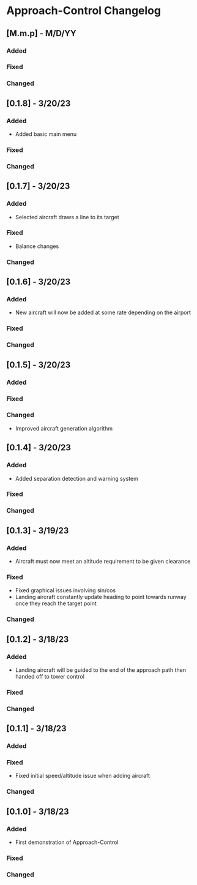 # Approach-Control Changelog


## [M.m.p] - M/D/YY
### Added
### Fixed
### Changed

## [0.1.8] - 3/20/23
### Added
* Added basic main menu
### Fixed
### Changed

## [0.1.7] - 3/20/23
### Added
* Selected aircraft draws a line to its target
### Fixed
* Balance changes
### Changed

## [0.1.6] - 3/20/23
### Added
* New aircraft will now be added at some rate depending on the airport
### Fixed
### Changed

## [0.1.5] - 3/20/23
### Added
### Fixed
### Changed
* Improved aircraft generation algorithm

## [0.1.4] - 3/20/23
### Added
* Added separation detection and warning system
### Fixed
### Changed

## [0.1.3] - 3/19/23
### Added
* Aircraft must now meet an altitude requirement to be given clearance
### Fixed
* Fixed graphical issues involving sin/cos
* Landing aircraft constantly update heading to point towards runway once they reach the target point
### Changed

## [0.1.2] - 3/18/23
### Added
* Landing aircraft will be guided to the end of the approach path then handed off to tower control
### Fixed
### Changed

## [0.1.1] - 3/18/23
### Added
### Fixed
* Fixed initial speed/altitude issue when adding aircraft
### Changed

## [0.1.0] - 3/18/23
### Added
* First demonstration of Approach-Control
### Fixed
### Changed
